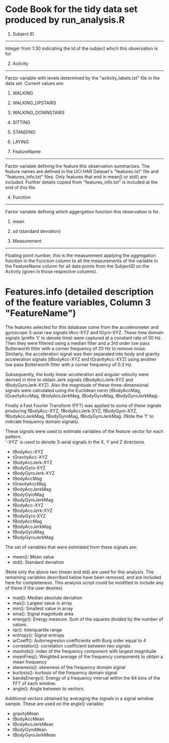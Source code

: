Code Book for the tidy data set produced by run_analysis.R
========

1. Subject ID
-------------

   Integer from 1:30 indicating the Id of the subject which this observation is for

2. Activity
-------------

   Factor variable with levels determined by the "activity_labels.txt" file in the data set.  Current values are:
   1. WALKING
   2. WALKING_UPSTAIRS
   3. WALKING_DOWNSTAIRS
   4. SITTING
   5. STANDING
   6. LAYING

3. FeatureName
---------------

   Factor variable defining the feature this observation summarizes.  The feature names are defined in the UCI HAR Dataset's "features.txt" file and "features_info.txt" files.  Only features that end in mean() or std() are included.
Further details copied from "features_info.txt" is included at the end of this file.

4. Function
----------------
   
   Factor variable defining which aggergation function this observation is for.

   1. mean
   2. sd   (standard deviation)

5. Measurement
-----------------

   Floating point number, this is the measurement applying the aggregation function in the Function column to all the measurements of the variable in the FeatureName column for all data points from the SubjectID on the Activity (given in those respective columns).


Features.info (detailed description of the feature variables, Column 3 "FeatureName")
=================

The features selected for this database come from the accelerometer and gyroscope 3-axial raw signals tAcc-XYZ and tGyro-XYZ. These time domain signals (prefix 't' to denote time) were captured at a constant rate of 50 Hz. Then they were filtered using a median filter and a 3rd order low pass Butterworth filter with a corner frequency of 20 Hz to remove noise. Similarly, the acceleration signal was then separated into body and gravity acceleration signals (tBodyAcc-XYZ and tGravityAcc-XYZ) using another low pass Butterworth filter with a corner frequency of 0.3 Hz. 

Subsequently, the body linear acceleration and angular velocity were derived in time to obtain Jerk signals (tBodyAccJerk-XYZ and tBodyGyroJerk-XYZ). Also the magnitude of these three-dimensional signals were calculated using the Euclidean norm (tBodyAccMag, tGravityAccMag, tBodyAccJerkMag, tBodyGyroMag, tBodyGyroJerkMag). 

Finally a Fast Fourier Transform (FFT) was applied to some of these signals producing fBodyAcc-XYZ, fBodyAccJerk-XYZ, fBodyGyro-XYZ, fBodyAccJerkMag, fBodyGyroMag, fBodyGyroJerkMag. (Note the 'f' to indicate frequency domain signals). 

These signals were used to estimate variables of the feature vector for each pattern:  
'-XYZ' is used to denote 3-axial signals in the X, Y and Z directions.

* tBodyAcc-XYZ
* tGravityAcc-XYZ
* tBodyAccJerk-XYZ
* tBodyGyro-XYZ
* tBodyGyroJerk-XYZ
* tBodyAccMag
* tGravityAccMag
* tBodyAccJerkMag
* tBodyGyroMag
* tBodyGyroJerkMag
* fBodyAcc-XYZ
* fBodyAccJerk-XYZ
* fBodyGyro-XYZ
* fBodyAccMag
* fBodyAccJerkMag
* fBodyGyroMag
* fBodyGyroJerkMag

The set of variables that were estimated from these signals are: 

* mean(): Mean value
* std(): Standard deviation

(Note only the above two (mean and std) are used for this analysis.  The remaining variables described below have been removed, and are included here for completeness.  This analysis script could be modified to include any of these if the user desires)

* mad(): Median absolute deviation 
* max(): Largest value in array
* min(): Smallest value in array
* sma(): Signal magnitude area
* energy(): Energy measure. Sum of the squares divided by the number of values. 
* iqr(): Interquartile range 
* entropy(): Signal entropy
* arCoeff(): Autorregresion coefficients with Burg order equal to 4
* correlation(): correlation coefficient between two signals
* maxInds(): index of the frequency component with largest magnitude
* meanFreq(): Weighted average of the frequency components to obtain a mean frequency
* skewness(): skewness of the frequency domain signal 
* kurtosis(): kurtosis of the frequency domain signal 
* bandsEnergy(): Energy of a frequency interval within the 64 bins of the FFT of each window.
* angle(): Angle between to vectors.

Additional vectors obtained by averaging the signals in a signal window sample. These are used on the angle() variable:

* gravityMean
* tBodyAccMean
* tBodyAccJerkMean
* tBodyGyroMean
* tBodyGyroJerkMean